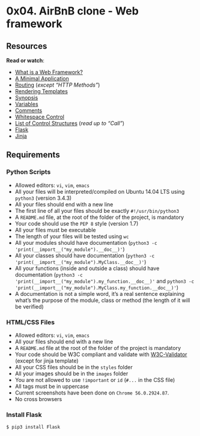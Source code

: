 # 0x04. AirBnB clone - Web framework

## Resources

**Read or watch**:

- [What is a Web Framework?](https://intranet.alxswe.com/rltoken/64SQpOGx46Ljp0zFJchESg "What is a Web Framework?")
- [A Minimal Application](https://intranet.alxswe.com/rltoken/LM0zyaIOfusNXz12bZXKVQ "A Minimal Application")
- [Routing](https://intranet.alxswe.com/rltoken/PBYpb5Giu7U5uOb-A9PMxw "Routing") (*except “HTTP Methods”*)
- [Rendering Templates](https://intranet.alxswe.com/rltoken/g-W9H6gxHkNqaTw6giSG8Q "Rendering Templates")
- [Synopsis](https://intranet.alxswe.com/rltoken/5Y_A7XB9Qo1JeZgiSUq0yQ "Synopsis")
- [Variables](https://intranet.alxswe.com/rltoken/ITzobwYP1Lc4KqEUUcYCGw "Variables")
- [Comments](https://intranet.alxswe.com/rltoken/ykUFuQSE9KD1M7WGY-4v4w "Comments")
- [Whitespace Control](https://intranet.alxswe.com/rltoken/NMLZom50ZVOxQlgYW3rnuQ "Whitespace Control")
- [List of Control Structures](https://intranet.alxswe.com/rltoken/5AGhzIt0zSpPJh9SFysdMQ "List of Control Structures") (*read up to “Call”*)
- [Flask](https://intranet.alxswe.com/rltoken/VJs151_hsE9g7Cw-Pz5bVg "Flask")
- [Jinja](https://intranet.alxswe.com/rltoken/2y_hunzGCCvSot06EW67UQ "Jinja")

## Requirements

### Python Scripts

- Allowed editors: `vi`, `vim`, `emacs`
- All your files will be interpreted/compiled on Ubuntu 14.04 LTS using `python3` (version 3.4.3)
- All your files should end with a new line
- The first line of all your files should be exactly `#!/usr/bin/python3`
- A `README.md` file, at the root of the folder of the project, is mandatory
- Your code should use the `PEP 8` style (version 1.7)
- All your files must be executable
- The length of your files will be tested using `wc`
- All your modules should have documentation (`python3 -c 'print(__import__("my_module").__doc__)'`)
- All your classes should have documentation (`python3 -c 'print(__import__("my_module").MyClass.__doc__)'`)
- All your functions (inside and outside a class) should have documentation (`python3 -c 'print(__import__("my_module").my_function.__doc__)'` and `python3 -c 'print(__import__("my_module").MyClass.my_function.__doc__)'`)
- A documentation is not a simple word, it’s a real sentence explaining what’s the purpose of the module, class or method (the length of it will be verified)

### HTML/CSS Files

- Allowed editors: `vi`, `vim`, `emacs`
- All your files should end with a new line
- A `README.md` file at the root of the folder of the project is mandatory
- Your code should be W3C compliant and validate with [W3C-Validator](https://intranet.alxswe.com/rltoken/hsGaWK6aDNB7ax-gkZHfpw "W3C-Validator") (except for jinja template)
- All your CSS files should be in the `styles` folder
- All your images should be in the `images` folder
- You are not allowed to use `!important` or `id` (`#...` in the CSS file)
- All tags must be in uppercase
- Current screenshots have been done on `Chrome 56.0.2924.87`.
- No cross browsers

### Install Flask

```
$ pip3 install Flask 
```
